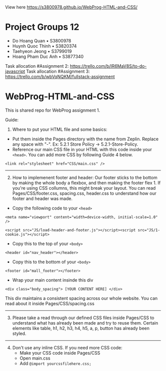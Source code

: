 View here https://s3800978.github.io/WebProg-HTML-and-CSS/

# Project Groups 12

- Do Hoang Quan • S3800978
- Huynh Quoc Thinh • S3820374
- Taehyeon Jeong • S3799019
- Hoang Pham Duc Anh • S3877340

Task allocation #Assignment 2: https://trello.com/b/IR6MaV8S/to-do-javascript
Task allocation #Assignment 3: https://trello.com/b/wbVqNQKM/fullstack-assignment

# WebProg-HTML-and-CSS

This is shared repo for WebProg assignment 1.

Guide:

1. Where to put your HTML file and some basics:

- Put them inside the Pages directory with the name from Zeplin. Replace any space with "-". Ex: 5.2.1 Store Policy -> 5.2.1-Store-Policy.
- Reference our main CSS file in your HTML with this code inside your `<head>`. You can add more CSS by following Guide 4 below.

```
<link rel="stylesheet" href="CSS/main.css" />
```

<hr />

2. How to implemenent footer and header:
   Our footer sticks to the bottom by making the whole body a flexbox, and then making the footer flex 1. If you're using CSS collumns, this might break your layout. You can read Pages/CSS/footer.css, spacing.css, header.css to understand how our footer and header was made.

- Copy the following code to your `<head>`

```
<meta name="viewport" content="width=device-width, initial-scale=1.0" />

<script src="JS/load-header-and-footer.js"></script><script src="JS/1-cookie.js"></script>

```

- Copy this to the top of your `<body>`

```
<header id="nav_header"></header>
```

- Copy this to the bottom of your `<body>`

```
<footer id="mall_footer"></footer>
```

- Wrap your main content insinde this div

```
<div class="body_spacing"> [YOUR CONTENT HERE] </div>
```

This div maintains a consistent spacing across our whole website. You can read about it inside Pages/CSS/spacing.css

<hr />

3. Please take a read through our defined CSS files inside Pages/CSS to understand what has already been made and try to reuse them. Certain elements like
   table, h1, h2, h3, h4, h5, a, p, button has already been styled.

<hr />

4. Don't use any inline CSS. If you need more CSS code:
   - Make your CSS code inside Pages/CSS
   - Open main.css
   - Add `@import yourcssfilehere.css;`
